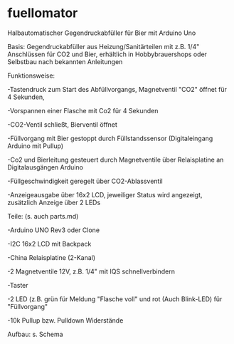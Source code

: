 # fuellomator
Halbautomatischer Gegendruckabfüller für Bier mit Arduino Uno

Basis: Gegendruckabfüller aus Heizung/Sanitärteilen mit z.B. 1/4" Anschlüssen für CO2 und Bier, erhältlich in Hobbybrauershops oder Selbstbau nach bekannten Anleitungen

Funktionsweise:

-Tastendruck zum Start des Abfüllvorgangs, Magnetventil "CO2" öffnet für 4 Sekunden,

-Vorspannen einer Flasche mit Co2 für 4 Sekunden

-CO2-Ventil schließt, Bierventil öffnet

-Füllvorgang mit Bier gestoppt durch Füllstandssensor (Digitaleingang Arduino mit Pullup)

-Co2 und Bierleitung gesteuert durch Magnetventile über Relaisplatine an Digitalausgängen Arduino

-Füllgeschwindigkeit geregelt über CO2-Ablassventil

-Anzeigeausgabe über 16x2 LCD, jeweiliger Status wird angezeigt, zusätzlich Anzeige über 2 LEDs

Teile: (s. auch parts.md)

-Arduino UNO Rev3 oder Clone

-I2C 16x2 LCD mit Backpack

-China Relaisplatine (2-Kanal) 

-2 Magnetventile 12V, z.B. 1/4" mit IQS schnellverbindern

-Taster

-2 LED (z.B. grün für Meldung "Flasche voll" und rot (Auch  Blink-LED) für "Füllvorgang"

-10k Pullup bzw. Pulldown Widerstände 


Aufbau: s. Schema
